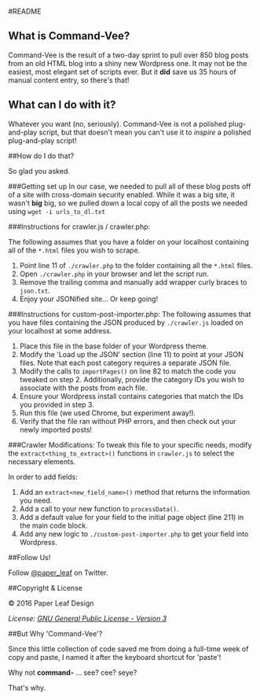 #README

## What is Command-Vee?

Command-Vee is the result of a two-day sprint to pull over 850 blog posts from an old HTML blog into a shiny new Wordpress one. It may not be the easiest, most elegant set of scripts ever. But it **did** save us 35 hours of manual content entry, so there's that!


## What can I do with it?

Whatever you want (no, seriously). Command-Vee is not a polished plug-and-play script, but that doesn't mean you can't use it to _inspire_ a polished plug-and-play script!

##How do I do that?

So glad you asked.

###Getting set up
In our case, we needed to pull all of these blog posts off of a site with cross-domain security enabled. While it was a big site, it wasn't **big** big, so we pulled down a local copy of all the posts we needed using
```wget -i urls_to_dl.txt```

###Instructions for crawler.js / crawler.php:

The following assumes that you have a folder on your localhost containing all of the `*.html` files you wish to scrape.

1. Point line 11 of `./crawler.php` to the folder containing all the `*.html` files.
2. Open `./crawler.php` in your browser and let the script run.
3. Remove the trailing comma and manually add wrapper curly braces to `json.txt`.
4. Enjoy your JSONified site... Or keep going!


###Instructions for custom-post-importer.php:
The following assumes that you have files containing the JSON produced by `./crawler.js` loaded on your localhost at some address.

1. Place this file in the base folder of your Wordpress theme.
2. Modify the 'Load up the JSON' section (line 11) to point at your JSON files. Note that each post category requires a separate JSON file.
3. Modify the calls to `importPages()` on line 82 to match the code you tweaked on step 2. Additionally, provide the category IDs you wish to associate with the posts from each file.
4. Ensure your Wordpress install contains categories that match the IDs you provided in step 3.
5. Run this file (we used Chrome, but experiment away!).
6. Verify that the file ran without PHP errors, and then check out your newly imported posts!

###Crawler Modifications:
To tweak this file to your specific needs, modify the `extract<thing_to_extract>()` functions in `crawler.js` to select the necessary elements.

In order to add fields:
1. Add an `extract<new_field_name>()` method that returns the information you need.
2. Add  a call to your new function to `processData()`.
3. Add a default value for your field to the initial page object (line 211) in the main code block.
4. Add any new logic to `./custom-post-importer.php` to get your field into Wordpress.

##Follow Us!

Follow [@paper_leaf](https://twitter.com/paper_leaf) on Twitter.

##Copyright & License

© 2016 Paper Leaf Design

_License: [GNU General Public License - Version 3](https://github.com/paper-leaf/command-vee/blob/master/LICENSE)_

##But Why 'Command-Vee'?

Since this little collection of code saved me from doing a full-time week of copy and paste, I named it after the keyboard shortcut for 'paste'!

Why not **command-** ... see? cee? seye?

That's why.
